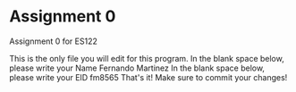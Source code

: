 # Assignment 0

Assignment 0 for ES122

This is the only file you will edit for this program. In the blank space below, please write your Name
Fernando Martinez
In the blank space below, please write your EID
fm8565
That's it! Make sure to commit your changes!
